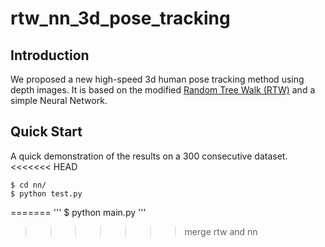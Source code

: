 # rtw_nn_3d_pose_tracking

## Introduction
We proposed a new high-speed 3d human pose tracking method using depth images.
It is based on the modified [Random Tree Walk (RTW)](https://zpascal.net/cvpr2015/Jung_Random_Tree_Walk_2015_CVPR_paper.pdf) and a simple Neural Network.


## Quick Start
A quick demonstration of the results on a 300 consecutive dataset.
<<<<<<< HEAD

```
$ cd nn/
$ python test.py
```
=======
'''
$ python main.py
'''
>>>>>>> merge rtw and nn
